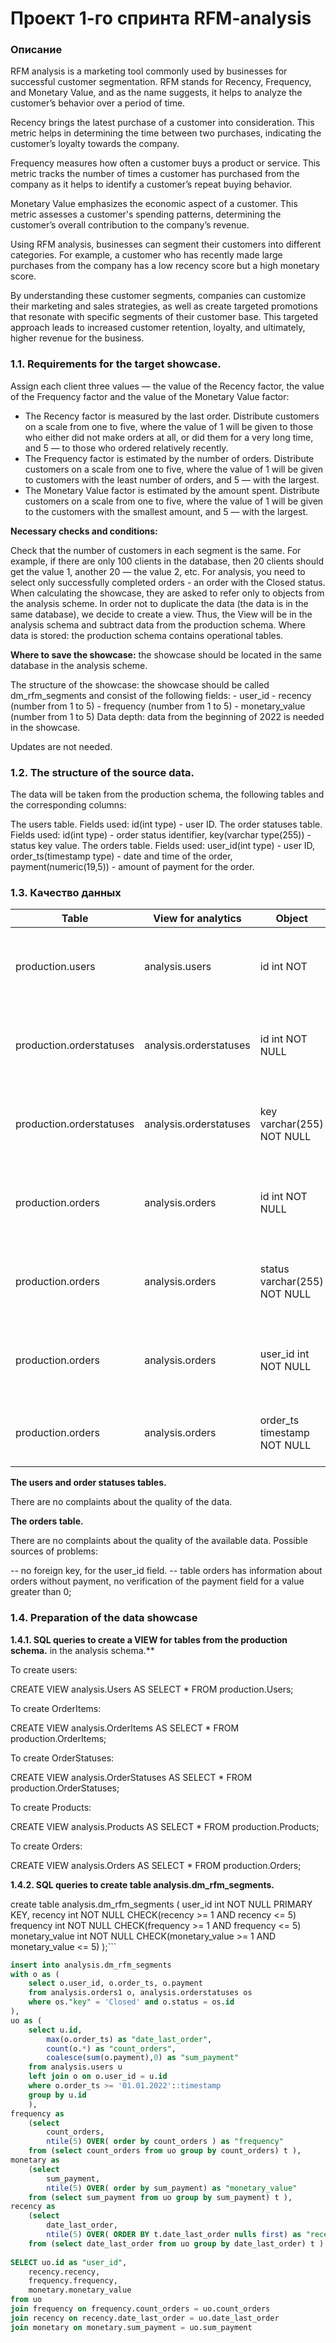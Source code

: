 # Проект 1-го спринта RFM-analysis

### Описание
RFM analysis is a marketing tool commonly used by businesses for successful customer segmentation. RFM stands for Recency, Frequency, and Monetary Value, and as the name suggests, it helps to analyze the customer’s behavior over a period of time.

Recency brings the latest purchase of a customer into consideration. This metric helps in determining the time between two purchases, indicating the customer’s loyalty towards the company.

Frequency measures how often a customer buys a product or service. This metric tracks the number of times a customer has purchased from the company as it helps to identify a customer’s repeat buying behavior.

Monetary Value emphasizes the economic aspect of a customer. This metric assesses a customer's spending patterns, determining the customer’s overall contribution to the company’s revenue.

Using RFM analysis, businesses can segment their customers into different categories. For example, a customer who has recently made large purchases from the company has a low recency score but a high monetary score.

By understanding these customer segments, companies can customize their marketing and sales strategies, as well as create targeted promotions that resonate with specific segments of their customer base. This targeted approach leads to increased customer retention, loyalty, and ultimately, higher revenue for the business.

### 1.1. Requirements for the target showcase.
Assign each client three values — the value of the Recency factor, the value of the Frequency factor and the value of the Monetary Value factor:
- The Recency factor is measured by the last order. Distribute customers on a scale from one to five, where the value of 1 will be given to those who either did not make orders at all, or did them for a very long time, and 5 — to those who ordered relatively recently.
- The Frequency factor is estimated by the number of orders. Distribute customers on a scale from one to five, where the value of 1 will be given to customers with the least number of orders, and 5 — with the largest.
- The Monetary Value factor is estimated by the amount spent. Distribute customers on a scale from one to five, where the value of 1 will be given to the customers with the smallest amount, and 5 — with the largest.


**Necessary checks and conditions:**

Check that the number of customers in each segment is the same. For example, if there are only 100 clients in the database, then 20 clients should get the value 1, another 20 — the value 2, etc.
For analysis, you need to select only successfully completed orders - an order with the Closed status.
When calculating the showcase, they are asked to refer only to objects from the analysis scheme. In order not to duplicate the data (the data is in the same database), we decide to create a view. Thus, the View will be in the analysis schema and subtract data from the production schema.
Where data is stored: the production schema contains operational tables.

**Where to save the showcase:** the showcase should be located in the same database in the analysis scheme.

The structure of the showcase: the showcase should be called dm_rfm_segments and consist of the following fields: - user_id - recency (number from 1 to 5) - frequency (number from 1 to 5) - monetary_value (number from 1 to 5) Data depth: data from the beginning of 2022 is needed in the showcase.

Updates are not needed.

###  1.2. The structure of the source data.
The data will be taken from the production schema, the following tables and the corresponding columns:

The users table. Fields used: id(int type) - user ID.
The order statuses table. Fields used: id(int type) - order status identifier, key(varchar type(255)) - status key value.
The orders table. Fields used: user_id(int type) - user ID, order_ts(timestamp type) - date and time of the order, payment(numeric(19,5)) - amount of payment for the order.

###  1.3. Качество данных
 |    Table      |    View for analytics   |   Object   |  Tools/Connection    |  description    | 
 | ------------- | ----------------------- | ---------- | -------------------- | --------------- |
 | production.users | analysis.users | id int NOT  | PRIMARY KEY | Первичный ключ	Обеспечивает уникальность записей о пользователях |
 | production.orderstatuses | analysis.orderstatuses | id int NOT NULL | PRIMARY KEY | Первичный ключ	Обеспечивает уникальность записей о пользователях |
 | production.orderstatuses | analysis.orderstatuses | key varchar(255) NOT NULL | NOT NULL | Обеспечивает отсутствие пустых значений поля ключа статуса заказа |
 | production.orders | analysis.orders | id int NOT NULL | PRIMARY KEY | Первичный ключ	Обеспечивает уникальность записей о заказах |
 | production.orders | analysis.orders | status varchar(255) NOT NULL | NOT NULL | Обеспечивает отсутствие пустых значений поля ключа статуса заказа |
 | production.orders | analysis.orders | user_id int NOT NULL | NOT NULL | Обеспечивает отсутствие пустых значений поля идентификатора пользователя  |
 | production.orders | analysis.orders | order_ts timestamp NOT NULL | NOT NULL | Обеспечивает отсутствие пустых значений поля даты заказа           | 

**The users and order statuses tables.**

There are no complaints about the quality of the data.

**The orders table.**

There are no complaints about the quality of the available data. Possible sources of problems:

-- no foreign key, for the user_id field.
-- table orders has information about orders without payment,
no verification of the payment field for a value greater than 0;

###  1.4. Preparation of the data showcase

**1.4.1. SQL queries to create a VIEW for tables from the production schema.** in the analysis schema.**

To create users:

CREATE VIEW analysis.Users AS
SELECT * FROM production.Users;

To create OrderItems:

CREATE VIEW analysis.OrderItems AS
SELECT * FROM production.OrderItems;

To create OrderStatuses:

CREATE VIEW analysis.OrderStatuses AS
SELECT * FROM production.OrderStatuses;

To create Products:

CREATE VIEW analysis.Products AS
SELECT * FROM production.Products;

To create Orders:

CREATE VIEW analysis.Orders AS
SELECT * FROM production.Orders;

**1.4.2. SQL queries to create table analysis.dm_rfm_segments.**

create table analysis.dm_rfm_segments (
	user_id int NOT NULL PRIMARY KEY,
    recency int NOT NULL CHECK(recency >= 1 AND recency <= 5)
	frequency int NOT NULL CHECK(frequency >= 1 AND frequency <= 5)
	monetary_value int NOT NULL CHECK(monetary_value >= 1 AND monetary_value <= 5)
);```

```SQL
insert into analysis.dm_rfm_segments 
with o as (
	select o.user_id, o.order_ts, o.payment
	from analysis.orders1 o, analysis.orderstatuses os 
	where os."key" = 'Closed' and o.status = os.id 
),
uo as (
	select u.id, 
		max(o.order_ts) as "date_last_order",
		count(o.*) as "count_orders",
		coalesce(sum(o.payment),0) as "sum_payment"
	from analysis.users u
	left join o on o.user_id = u.id 
	where o.order_ts >= '01.01.2022'::timestamp
	group by u.id
	),
frequency as
	(select 
		count_orders,
		ntile(5) OVER( order by count_orders ) as "frequency"
	from (select count_orders from uo group by count_orders) t ),
monetary as
	(select 
		sum_payment,
		ntile(5) OVER( order by sum_payment) as "monetary_value"
	from (select sum_payment from uo group by sum_payment) t ),
recency as
	(select 
		date_last_order,
		ntile(5) OVER( ORDER BY t.date_last_order nulls first) as "recency"
	from (select date_last_order from uo group by date_last_order) t )
	
SELECT uo.id as "user_id",   
	recency.recency,
	frequency.frequency,
	monetary.monetary_value
from uo
join frequency on frequency.count_orders = uo.count_orders
join recency on recency.date_last_order = uo.date_last_order
join monetary on monetary.sum_payment = uo.sum_payment



